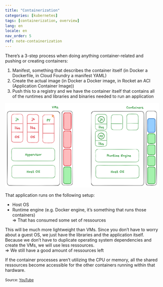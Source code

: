 ```yaml
---
title: "Containerization"
categories: [kubernetes]
tags: [containerization, overview]
lang: en
locale: en
nav_order: 5
ref: note-containerization
---
```

There’s a 3-step process when doing anything container-related and pushing or creating containers:
1. Manifest, something that describes the container itself (in Docker a Dockerfile, in Cloud Foundry a manifest YAML)  
2. Create the actual image (in Docker a Docker image, in Rocket an ACI (Application Container Image))  
3. Push this to a registry and we have the container itself that contains all of the runtimes and libraries and binaries needed to run an application  

![VMs vs Containers](../../assets/images/notes/containerization/vms-vs-containers.png)

That application runs on the following setup:
- Host OS  
- Runtime engine (e.g. Docker engine, it’s something that runs those containers)  
⇒ That has consumed some set of ressources  

This will be much more lightweight than VMs. Since you don’t have to worry about a guest OS, we just have the libraries and the application itself. Because we don’t have to duplicate operating system dependencies and create the VMs, we will use less ressources.  
⇒ We still have a good amount of ressources left  

If the container processes aren’t utilizing the CPU or memory, all the shared ressources become accessible for the other containers running within that hardware.

<small> Source: [YouTube](https://www.youtube.com/watch?v=0qotVMX-J5s)</small>